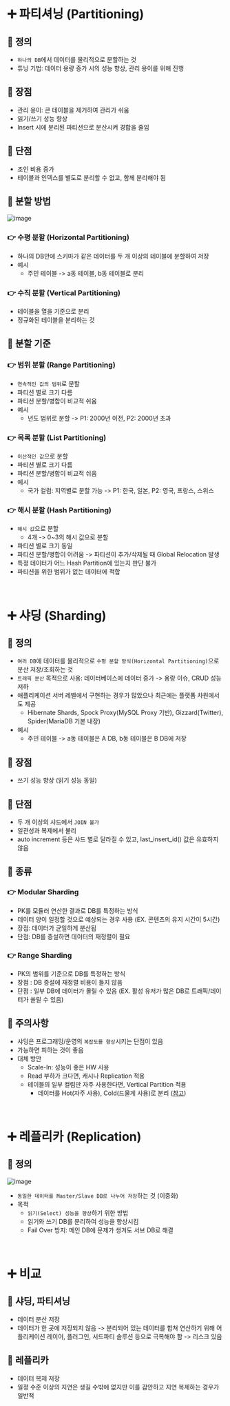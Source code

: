 # ➕ 파티셔닝 (Partitioning)

## 🎠 정의
* `하나의 DB`에서 데이터를 물리적으로 분할하는 것
* 튜닝 기법: 데이터 용량 증가 시의 성능 향상, 관리 용이를 위해 진행

## 🎠 장점
* 관리 용이: 큰 테이블을 제거하여 관리가 쉬움
* 읽기/쓰기 성능 향상
* Insert 시에 분리된 파티션으로 분산시켜 경합을 줄임

## 🎠 단점
* 조인 비용 증가
* 테이블과 인덱스를 별도로 분리할 수 없고, 함께 분리해야 됨

## 🎠 분할 방법

![image](https://user-images.githubusercontent.com/38900338/139434725-01585de7-86d9-41dc-af13-17c120de5584.png)

### 👉 수평 분할 (Horizontal Partitioning)
* 하나의 DB안에 스키마가 같은 데이터를 두 개 이상의 테이블에 분할하여 저장
* 예시
  * 주민 테이블 -> a동 테이블, b동 테이블로 분리
### 👉 수직 분할 (Vertical Partitioning)
* 테이블을 열을 기준으로 분리
* 정규화된 테이블을 분리하는 것

## 🎠 분할 기준
### 👉 범위 분할 (Range Partitioning)
* `연속적인 값의 범위`로 분할
* 파티션 별로 크기 다름
* 파티션 분할/병합이 비교적 쉬움
* 예시
  * 년도 범위로 분할 -> P1: 2000년 이전, P2: 2000년 초과
### 👉 목록 분할 (List Partitioning)
* `이산적인 값`으로 분할
* 파티션 별로 크기 다름
* 파티션 분할/병합이 비교적 쉬움
* 예시
  * 국가 컬럼: 지역별로 분할 가능 -> P1: 한국, 일본, P2: 영국, 프랑스, 스위스
### 👉 해시 분할 (Hash Partitioning)
* `해시 값`으로 분할
  * 4개 -> 0~3의 해시 값으로 분할
* 파티션 별로 크기 동일
* 파티션 분할/병합이 어려움 -> 파티션이 추가/삭제될 때 Global Relocation 발생
* 특정 데이터가 어느 Hash Partition에 있는지 판단 불가
* 파티션을 위한 범위가 없는 데이터에 적합

<br>

# ➕ 샤딩 (Sharding)

## 🎠 정의

* `여러 DB`에 데이터를 물리적으로 `수평 분할 방식(Horizontal Partitioning)`으로 분산 저장/조회하는 것
* `트래픽 분산` 목적으로 사용: 데이터베이스에 데이터 증가 -> 용량 이슈, CRUD 성능 저하
* 애플리케이션 서버 레벨에서 구현하는 경우가 많았으나 최근에는 플랫폼 차원에서도 제공
  * Hibernate Shards, Spock Proxy(MySQL Proxy 기반), Gizzard(Twitter), Spider(MariaDB 기본 내장)
* 예시
  * 주민 테이블 -> a동 테이블은 A DB, b동 테이블은 B DB에 저장

## 🎠 장점
* 쓰기 성능 향상 (읽기 성능 동일)

## 🎠 단점
* 두 개 이상의 샤드에서 `JOIN 불가`
* 일관성과 복제에서 불리
* auto increment 등은 샤드 별로 달라질 수 있고, last_insert_id() 값은 유효하지 않음

## 🎠 종류
### 👉 Modular Sharding
* PK를 모듈러 연산한 결과로 DB를 특정하는 방식
* 데이터 양이 일정할 것으로 예상되는 경우 사용 (EX. 콘텐츠의 유지 시간이 5시간)
* 장점: 데이터가 균일하게 분산됨
* 단점: DB를 증설하면 데이터의 재정렬이 필요
### 👉 Range Sharding
* PK의 범위를 기준으로 DB를 특정하는 방식
* 장점 : DB 증설에 재정렬 비용이 들지 않음
* 단점 : 일부 DB에 데이터가 몰릴 수 있음 (EX. 활성 유저가 많은 DB로 트래픽/데이터가 쏠릴 수 있음)

## 🎠 주의사항
* 샤딩은 프로그래밍/운영의 `복잡도를 향상`시키는 단점이 있음
* 가능하면 피하는 것이 좋음
* 대체 방안
  * Scale-In: 성능이 좋은 HW 사용
  * Read 부하가 크다면, 캐시나 Replication 적용
  * 테이블의 일부 컬럼만 자주 사용한다면, Vertical Partition 적용
    * 데이터를 Hot(자주 사용), Cold(드물게 사용)로 분리 ([참고](https://d2.naver.com/helloworld/526125))

<br>

# ➕ 레플리카 (Replication)

## 🎠 정의

![image](https://user-images.githubusercontent.com/38900338/139438482-86e0d8fb-be02-4c46-8c4f-f24e1b3f4811.png)

* `동일한 데이터를 Master/Slave DB로 나누어 저장`하는 것 (이중화)
* 목적
  * `읽기(Select) 성능을 향상`하기 위한 방법
  * 읽기와 쓰기 DB를 분리하여 성능을 향상시킴
  * Fail Over 방지: 메인 DB에 문제가 생겨도 서브 DB로 해결

<br>

# ➕ 비교
## 🎠 샤딩, 파티셔닝
* 데이터 분산 저장
* 데이터가 한 곳에 저장되지 않음 -> 분리되어 있는 데이터를 합쳐 연산하기 위해 어플리케이션 레이어, 플러그인, 서드파티 솔루션 등으로 극복해야 함 -> 리스크 있음

## 🎠 레플리카
* 데이터 복제 저장
* 일정 수준 이상의 지연은 생길 수밖에 없지만 이를 감안하고 지연 복제하는 경우가 일반적